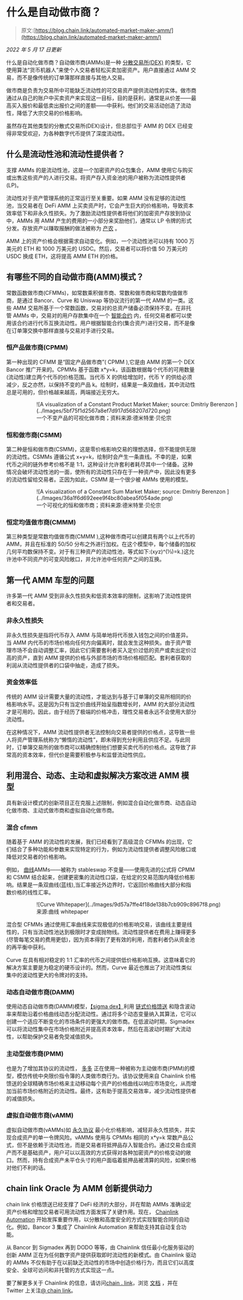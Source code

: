 # 什么是自动做市商？

> 原文:[https://blog.chain.link/automated-market-maker-amm/](https://blog.chain.link/automated-market-maker-amm/)

*2022 年 5 月 17 日更新*

什么是自动化做市商？自动做市商(AMMs)是一种 [分散交易所(DEX)](https://blog.chain.link/dex-decentralized-exchange/) 的类型，它使用算法“货币机器人”来使个人交易者轻松买卖加密资产。用户直接通过 AMM 交易，而不是像传统的订单簿那样直接与其他人交易。

做市商是负责为交易所中可能缺乏流动性的可交易资产提供流动性的实体。做市商通过从自己的账户中买卖资产来实现这一目标，目的是获利，通常是从价差——最高买入报价和最低卖出报价之间的差额——中获利。他们的交易活动创造了流动性，降低了大宗交易的价格影响。

虽然存在其他类型的分散式交易所(DEX)设计，但总部位于 AMM 的 DEX 已经变得非常受欢迎，为各种数字代币提供了深度流动性。

## 什么是流动性池和流动性提供者？

支撑 AMMs 的是流动性池，这是一个加密资产的众包集合，AMM 使用它与购买或出售这些资产的人进行交易。将资产存入资金池的用户被称为流动性提供者(LP)。

流动性对于资产管理系统的正常运行至关重要。如果 AMM 没有足够的流动性池，当交易者在 DeFi AMM 上买卖资产时，它会产生巨大的价格影响，导致资本效率低下和非永久性损失。为了激励流动性提供者将他们的加密资产存放到协议中，AMMs 用 AMM 产生的费用的一小部分来奖励他们，通常以 LP 令牌的形式分发。存放资产以赚取报酬的做法被称为 [产农](https://chain.link/education/defi/yield-farming) 。

AMM 上的资产价格会根据需求自动变化。例如，一个流动性池可以持有 1000 万美元的 ETH 和 1000 万美元的 USDC。然后，交易者可以将价值 50 万美元的 USDC 换成 ETH，这将提高 AMM ETH 的价格。

## 有哪些不同的自动做市商(AMM)模式？

常数函数做市商(CFMMs)，如常数乘积做市商、常数和做市商和常数均值做市商，是通过 Bancor、Curve 和 Uniswap 等协议流行的第一代 AMM 的一类。这些 AMM 交易所基于一个常数函数，交易对的总资产储备必须保持不变。在非托管 AMMs 中，交易对的用户存款集中在一个 [智能合约](https://chain.link/education/smart-contracts) 内，任何交易者都可以使用该合约进行代币互换流动性。用户根据智能合约(集合资产)进行交易，而不是像在订单簿交换中那样直接与交易对手进行交易。

### 恒产品做市商(CPMM)

第一种出现的 CFMM 是“固定产品做市商”( CPMM ),它是由 AMM 的第一个 DEX Bancor 推广开来的。CPMMs 基于函数 x*y=k，该函数根据每个代币的可用数量(流动性)建立两个代币的价格范围。当代币 X 的供给增加时，代币 Y 的供给必须减少，反之亦然，以保持不变的产品 k。绘制时，结果是一条双曲线，其中流动性总是可用的，但价格越来越高，两端接近无穷大。

<figure class="kg-card kg-image-card kg-card-hascaption">

<figure id="attachment_846" aria-describedby="caption-attachment-846" style="width: 667px" class="wp-caption alignnone">![A visualization of a Constant Product Market Maker; source: Dmitriy Berenzon ](../Images/5bf75f1d2567a8ef7d917d568207d720.png)

<figcaption id="caption-attachment-846" class="wp-caption-text">一个不变产品的可视化做市商；资料来源:德米特里·贝伦宗</figcaption>

</figure>

</figure>

### 恒和做市商(CSMM)

第二种是恒和做市商(CSMM)，这是零价格影响交易的理想选择，但不能提供无限的流动性。CSMMs 遵循公式 x+y=k，绘制时会产生一条直线。不幸的是，如果代币之间的链外参考价格不是 1:1，这种设计允许套利者耗尽其中一个储备。这种情况会破坏流动性池的一面，使所有的流动性只存在于一种资产中，因此没有更多的流动性留给交易者。正因为如此，CSMM 是一个很少被 AMMs 使用的模型。

<figure class="kg-card kg-image-card kg-card-hascaption">

<figure id="attachment_847" aria-describedby="caption-attachment-847" style="width: 711px" class="wp-caption alignnone">![A visualization of a Constant Sum Market Maker; source: Dmitriy Berenzon ](../Images/36a1f6d692eee9f4bc80abea5f054ade.png)

<figcaption id="caption-attachment-847" class="wp-caption-text">一个可视化的恒和做市商；资料来源:德米特里·贝伦宗</figcaption>

</figure>

</figure>

### 恒定均值做市商(CMMM)

第三种类型是常数均值做市商(CMMM ),这种做市商可以创建具有两个以上代币的 AMM，并且在标准的 50/50 分布之外进行加权。在这个模型中，每个储备的加权几何平均数保持不变。对于有三种资产的流动性池，等式如下:(x*y*z)^(⅓)=k.)这允许池中不同资产的可变风险敞口，并允许池中任何资产之间的互换。

## 第一代 AMM 车型的问题

许多第一代 AMM 受到非永久性损失和低资本效率的限制，这影响了流动性提供者和交易者。

### 非永久性损失

非永久性损失是指将代币存入 AMM 与简单地将代币放入钱包之间的价值差异。当 AMM 内代币的市场价格向任何方向偏离时，就会发生这种损失。由于资产管理市场不会自动调整汇率，因此它们需要套利者买入定价过低的资产或卖出定价过高的资产，直到 AMM 提供的价格与外部市场的市场价格相匹配。套利者获取的利润从流动性提供者的口袋中抽走，造成了损失。

### 资金效率低

传统的 AMM 设计需要大量的流动性，才能达到与基于订单簿的交易所相同的价格影响水平。这是因为只有当定价曲线开始呈指数增长时，AMM 的大部分流动性才是可用的。因此，由于经历了极端的价格冲击，理性交易者永远不会使用大部分流动性。

在这种情况下，AMM 流动性提供者无法控制向交易者提供的价格点，这导致一些人将资产管理系统称为“懒惰的流动性”，即未得到充分利用且供应不足。与此同时，订单簿交易所的做市商可以精确控制他们想要买卖代币的价格点。这导致了非常高的资本效率，但代价是需要积极参与和监督流动性供应。

## 利用混合、动态、主动和虚拟解决方案改进 AMM 模型

具有新设计模式的创新项目正在克服上述限制，例如混合自动化做市商、动态自动化做市商、主动式做市商和虚拟自动化做市商。

### 混合 cfmm

随着基于 AMM 的流动性的发展，我们已经看到了高级混合 CFMMs 的出现，它们结合了多种功能和参数来实现特定的行为，例如为流动性提供者调整风险敞口或降低对交易者的价格影响。

例如， [曲线](http://curve.fi/)AMMs——被称为 stableswap 不变量——使用先进的公式将 CPMM 和 CSMM 结合起来，创建更密集的流动性口袋，在给定的交易范围内降低价格影响。结果是一条双曲线(蓝线),当汇率接近外边界时，它返回价格曲线大部分和指数价格的线性汇率。

<figure class="kg-card kg-image-card kg-card-hascaption">

<figure id="attachment_848" aria-describedby="caption-attachment-848" style="width: 852px" class="wp-caption alignnone">![Curve Whitepaper](../Images/9d57a7ffe4f18de138b7cb909c8967f8.png)

<figcaption id="caption-attachment-848" class="wp-caption-text">来源:曲线 whitepaper‌‌</figcaption>

</figure>

</figure>

混合型 CFMMs 通过使用汇率曲线来实现极低的价格影响交易，该曲线主要是线性的，只有当流动性池达到极限时才变成抛物线。流动性提供者在费用上赚得更多(尽管每笔交易的费用更低)，因为资本得到了更有效的利用，而套利者仍从资金池的再平衡中获利。

Curve 在具有相对稳定的 1:1 汇率的代币之间提供低价格影响互换。这意味着它的解决方案主要是为稳定的硬币设计的。然而，Curve 最近也推出了对流动性类似集中的波动性更大的令牌对的支持。

### 动态自动做市商(DAMM)

使用动态自动做市商(DAMM)模型，[【sigma dex】](https://sigmadex.org/)利用 [链式价格馈送](https://chain.link/solutions/defi) 和隐含波动率来帮助沿着价格曲线动态分配流动性。通过将多个动态变量纳入其算法，它可以创建一个适应不断变化的市场条件的更强大的做市商。在低波动时期，Sigmadex 可以将流动性集中在市场价格附近并提高资本效率，然后在高波动时期扩大流动性，以帮助保护交易者免受减值损失。

### 主动型做市商(PMM)

也是为了增加其协议的流动性， [多多](https://dodoex.io/) 正在使用一种被称为主动做市商(PMM)的模型，模仿传统中央限价指令簿的人类做市商行为。该协议使用来自 Chainlink 价格馈送的全球精确市场价格来主动移动每个资产的价格曲线以响应市场变化，从而增加当前市场价格附近的流动性。最终，这有助于提高交易效率，减少流动性提供者的减值损失。

### 虚拟自动做市商(vAMM)

虚拟自动做市商(vAMMs)如 [永久协议](https://perp.com/) 最小化价格影响，减轻非永久性损失，并实现合成资产的单一令牌风险。vAMMs 使用与 CPMMs 相同的 x*y=k 常数产品公式，但不是依赖于流动性池，而是交易者将抵押品存入智能合约。通过交易合成资产而不是基础资产，用户可以以高效的方式获得对各种加密资产的价格变动的敞口。然而，持有合成资产未平仓头寸的用户面临着抵押品被清算的风险，如果价格对他们不利的话。

## chain link Oracle 为 AMM 创新提供动力

[](https://chain.link/solutions/defi)chain link 价格馈送已经支撑了 DeFi 经济的大部分，并在帮助 AMMs 准确设定资产价格和增加交易者可用流动性方面发挥了关键作用。现在， [Chainlink Automation](https://chain.link/automation) 开始发挥重要作用，以分散和高度安全的方式实现智能合同的自动化。例如，Bancor 3 集成了 Chainlink Automation 来帮助支持其自动复合功能。

从 Bancor 到 Sigmadex 再到 DODO 等等，由 Chainlink 信任最小化服务驱动的创新 AMM 正在为任何数字资产提供获取即时流动性的新模式。由 Chainlink 驱动的 AMMs 不仅有助于在以前缺乏流动性的市场中创造价格行为，而且它们以高度安全、全球可访问和非托管的方式实现这一点。

要了解更多关于 Chainlink 的信息，请访问[chain . link](https://chain.link/)，浏览 [文档](https://docs.chain.link/) ，并在 Twitter 上关注[@ chain link](https://twitter.com/chainlink)。